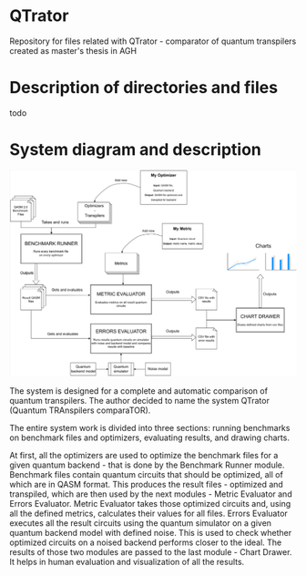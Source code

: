 # QTrator
Repository for files related with QTrator - comparator of quantum transpilers created as master's thesis in AGH


# Description of directories and files

todo

# System diagram and description

![Alt text](general.png?raw=true "System diagram")

The system is designed for a complete and automatic comparison of quantum transpilers. 
The author decided to name the system QTrator (Quantum TRAnspilers comparaTOR).

The entire system work is divided into three sections: 
running benchmarks on benchmark files and optimizers, evaluating results, and drawing charts. 

At first, all the optimizers are used to optimize the benchmark files for a given quantum backend -
that is done by the Benchmark Runner module. 
Benchmark files contain quantum circuits that should be optimized, all of which are in QASM format. 
This produces the result files - optimized and transpiled, which are then used by the next modules - Metric Evaluator and Errors Evaluator. 
Metric Evaluator takes those optimized circuits and, using all the defined metrics, calculates their values for all files. 
Errors Evaluator executes all the result circuits using the quantum simulator on a given quantum backend model with defined noise.
This is used to check whether optimized circuits on a noised backend performs closer to the ideal. 
The results of those two modules are passed to the last module - Chart Drawer. 
It helps in human evaluation and visualization of all the results.
